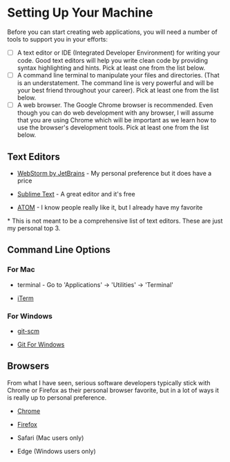 # Setting Up Your Machine

Before you can start creating web applications, you will need a number of tools to support you in your efforts:

- [ ] A text editor or IDE (Integrated Developer Environment) for writing your code.  Good text editors will help you write clean code by providing syntax highlighting and hints. Pick at least one from the list below.
- [ ] A command line terminal to manipulate your files and directories. (That is an understatement. The command line is very powerful and will be your best friend throughout your career).  Pick at least one from the list below.
- [ ] A web browser. The Google Chrome browser is recommended.  Even though you can do web development with any browser, I will assume that you are using Chrome which will be important as we learn how to use the browser's development tools.  Pick at least one from the list below.

## Text Editors

- [WebStorm by JetBrains](https://www.jetbrains.com/webstorm/) - My personal preference but it does have a price

- [Sublime Text](http://www.sublimetext.com/) - A great editor and it's free

- [ATOM](https://atom.io/) - I know people really like it, but I already have my favorite

\* This is not meant to be a comprehensive list of text editors.  These are just my personal top 3.

## Command Line Options

### For Mac

- terminal - Go to 'Applications' -> 'Utilities' -> 'Terminal'

- [iTerm](http://iterm2.com/)

### For Windows

- [git-scm](https://git-scm.com/downloads)

- [Git For Windows](https://git-for-windows.github.io/)

## Browsers

From what I have seen, serious software developers typically stick with Chrome or Firefox as their personal browser favorite, but in a lot of ways it is really up to personal preference.

- [Chrome](https://www.google.com/chrome/browser/desktop/index.html)

- [Firefox](https://www.mozilla.org/en-US/firefox/new/)

- Safari (Mac users only)

- Edge (Windows users only)
